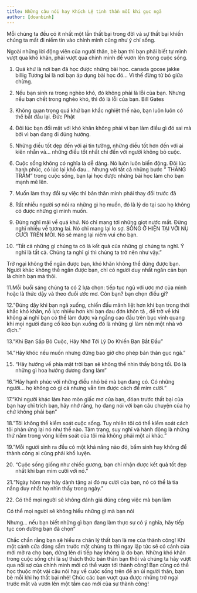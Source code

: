 ```yaml
---
title: Những câu nói hay Khích Lệ tinh thần mỗi khi gục ngã
author: [doanbinh]
---
```


Mỗi chúng ta đều có ít nhất một lần thất bại trong đời và sự thất bại khiến chúng ta mất đi niềm tin vào chính mình cũng như ý chí sống.

Ngoài những lời động viên của người thân, bè bạn thì bạn phải biết tự mình vượt qua khó khăn, phải vượt qua chính mình để vươn lên trong cuộc sống.

1. Quá khứ là nơi bạn đã học được những bài học. canada goose jakke billig Tương lai là nơi bạn áp dụng bài học đó… Vì thế đừng từ bỏ giữa chừng.

2. Nếu bạn sinh ra trong nghèo khó, đó không phải là lỗi của bạn. Nhưng nếu bạn chết trong nghèo khó, thì đó là lỗi của bạn. Bill Gates


3. Không quan trọng quá khứ bạn khắc nghiệt thế nào, bạn luôn luôn có thể bắt đầu lại. Đức Phật

4. Đôi lúc bạn đối mặt với khó khăn không phải vì bạn làm điều gì đó sai mà bởi vì bạn đang đi đúng hướng.


5. Những điều tốt đẹp đến với ai tin tưởng, những điều tốt hơn đến với ai kiên nhẫn và… những điều tốt nhất chỉ đến với người không bỏ cuộc.

6. Cuộc sống không có nghĩa là dễ dàng. Nó luôn luôn biến động. Đôi lúc hạnh phúc, có lúc lại khổ đau… Nhưng với tất cả những bước ” THĂNG TRẦM” trong cuộc sống, bạn lại học được những bài học làm cho bạn mạnh mẽ lên.


7. Muốn làm thay đổi sự việc thì bản thân mình phải thay đổi trước đã

8. Rất nhiều người sợ nói ra những gì họ muốn, đó là lý do tại sao họ không có được những gì mình muốn.


9. Đừng nghĩ mãi về quá khứ. Nó chỉ mang tới những giọt nước mắt. Đừng nghĩ nhiều về tương lai. Nó chỉ mang lại lo sợ. SỐNG Ở HIỆN TẠI VỚI NỤ CƯỜI TRÊN MÔI. Nó sẽ mang lại niềm vui cho bạn.

10. “Tất cả những gì chúng ta có là kết quả của những gì
chúng ta nghĩ. Ý nghĩ là tất cả. Chúng ta nghĩ gì thì
chúng ta trở nên như vậy.”

Trở ngại không thể ngăn được bạn, khó khăn không thể dừng được bạn.
Người khác không thể ngăn được bạn, chỉ có người duy nhất ngăn cản bạn là chính bạn mà thôi.


11.Mỗi buổi sáng chúng ta có 2 lựa chọn: tiếp tục ngủ với ươc mơ của mình hoặc là thức dậy và theo đuổi ước mơ. Còn bạn? bạn chọn điều gì?

12.”Đứng dậy khi bạn ngã xuống, chiến đấu mãnh liệt hơn khi bạn trong thời khắc khó khăn, nỗ lực nhiều hơn khi bạn đau đớn khôn tả , để trở về khi không ai nghĩ bạn có thể làm được và ngẩng cao đầu trên bục vinh quang khi mọi người đang cố kéo bạn xuống đó là những gì làm nên một nhà vô địch.”


13.”Khi Bạn Sắp Bỏ Cuộc, Hãy Nhớ Tới Lý Do Khiến Bạn Bắt Đầu”

14.”Hãy khóc nếu muốn nhưng đừng bao giờ cho phép bản thân gục ngã.”


15. “Hãy hướng về phía mặt trời bạn sẽ không thể nhìn thấy bóng tối. Đó là những gì hoa hướng dương đang làm”

16.”Hãy hạnh phúc với những điều nhỏ bé mà bạn đang có. Có những người… họ không có gì cả nhưng vẫn tìm được cách để mỉm cười.”


17.”Khi người khác làm hao mòn giấc mơ của bạn, đóan trước thất bại của bạn hay chỉ trích bạn, hãy nhớ rằng, họ đang nói với bạn câu chuyện của họ chứ không phải bạn”

18.”Tôi không thể kiểm soát cuộc sống. Tuy nhiên tôi có thể kiểm soát cách tôi phản ứng lại nó như thế nào. Tâm trạng, suy nghĩ và hành động là những thứ nằm trong vòng kiểm soát của tôi mà không phải một ai khác.”


19.”Mỗi người sinh ra đều có một khả năng nào đó, bẩm sinh hay không để thành công ai cũng phải khổ luyện.

20. “Cuộc sống giống như chiếc gương, bạn chỉ nhận được kết quả tốt đẹp nhất khi bạn mỉm cười với nó.”


21.“Ngày hôm nay hãy dành tặng ai đó nụ cười của bạn, nó có thể là tia nắng duy nhất họ nhìn thấy trong ngày.”

22. Có thể mọi người sẽ không đánh giá đúng công việc mà bạn làm

Có thể mọi người sẽ không hiểu những gì mà bạn nói

Nhưng… nếu bạn biết những gì bạn đang làm thực sự có ý nghĩa, hãy tiếp tục con đường bạn đã chọn”


Chắc chắn rằng bạn sẽ hiểu ra chân lý thất bạn là mẹ của thành công! Khi một cánh cửa đóng sầm trước mặt chúng ta thì ngay lập tức sẽ có cánh cửa mới mở ra cho bạn, đứng lên đi tiếp hay không là do bạn. Những khó khăn trong cuộc sống chỉ là sự thách thức bản thân bạn thôi và chúng ta hãy vượt qua nỗi sợ của chính mình mới có thể vươn tới thành công! Bạn cũng có thể học thuộc một vài câu nói hay về cuộc sống trên để an ủi người thân, bạn bè mỗi khi họ thất bại nhé! Chúc các bạn vượt qua được những trở ngại trước mắt và vươn lên một tầm cao mới của sự thành công!


